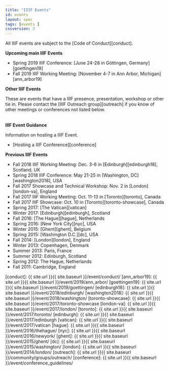 ```yaml
---
title: "IIIF Events"
id: events
layout: spec
tags: [events ]
cssversion: 2
---
```


All IIIF events are subject to the [Code of Conduct][conduct].

__Upcoming main IIIF Events__

* Spring 2019 IIIF Conference: [June 24-28 in Göttingen, Germany][goettingen19]
* Fall 2019 IIIF Working Meeting: [November 4-7 in Ann Arbor, Michigan][ann_arbor19]

__Other IIIF Events__

These are events that have a IIIF presence, presentation, workshop or other tie in. Please contact the [IIIF Outreach group][outreach] if you know of other meetings or conferences not listed below.

<table id="events-2019" class="api-table"></table>

__IIIF Event Guidance__

Information on hosting a IIIF Event.

 * [Hosting a IIIF Conference][conference]

__Previous IIIF Events__

* Fall 2018 IIIF Working Meeting: Dec. 3-6 in [Edinburgh][edinburgh18], Scotland, UK
* Spring 2018 IIIF Conference: May 21-25 in [Washington, DC][washington2018], USA
* Fall 2017 Showcase and Technical Workshop: Nov. 2 in [London][london-va], England
* Fall 2017 IIIF Working Meeting: Oct. 11-13 in [Toronto][toronto], Canada
* Fall 2017 IIIF Showcase: Oct. 10 in [Toronto][toronto-showcase], Canada
* Spring 2017: [The Vatican][vatican]
* Winter 2017: [Edinburgh][edinburgh], Scotland
* Fall 2016: [The Hague][hague], Netherlands
* Spring 2016: [New York City][nyc], USA
* Winter 2015: [Ghent][ghent], Belgium
* Spring 2015: [Washington D.C.][dc], USA
* Fall 2014: [London][london], England
* Winter 2013: Copenhagen, Denmark
* Summer 2013: Paris, France
* Summer 2012: Edinburgh, Scotland
* Spring 2012: The Hague, Netherlands
* Fall 2011: Cambridge, England

<script>
window.onload = function(){
$.ajax({
      type: 'GET',
      url: 'https://docs.google.com/document/d/e/2PACX-1vTRJwJCj5r_CnJSuOPgS11gDD-L2ar2Wg5_SwyUqItUPer2obrvRgivbZUP5rYXCyOY-sOn52haRaBS/pub',
      dataType: 'html',
      success: function(data) {

        //cross platform xml object creation from w3schools
        try //Internet Explorer
          {
          xmlDoc=new ActiveXObject("Microsoft.XMLDOM");
          xmlDoc.async="false";
          xmlDoc.loadXML(data);
          }
        catch(e)
          {
          try // Firefox, Mozilla, Opera, etc.
            {
            parser=new DOMParser();
            xmlDoc=parser.parseFromString(data,"text/html");
            }
          catch(e)
            {
            alert(e.message);
            return;
            }
          }
          addTable(document.getElementById("events-2019"), xmlDoc.getElementsByTagName("table")[0]);
          //addTable(document.getElementById("events-2019"), xmlDoc.getElementsByTagName("table")[1]);
      }
});
}
function addTable(destination, gtable) {
    var body = document.createElement('tbody');
    var header = document.createElement('thead');
    headerRow = document.createElement('tr');
    for (var i = gtable.rows[0].cells.length - 1; i >= 0; i--) {
        var th = document.createElement('th');
        th.innerHTML = gtable.rows[0].cells[i].innerHTML;
        if (headerRow.firstChild) {
            headerRow.insertBefore(th, headerRow.firstChild);
        } else {
            headerRow.appendChild(th);
        }    
    }

    header.appendChild(headerRow); // need to convert td's into th

    destination.appendChild(header);
    for (var i = gtable.rows.length - 1; i > 0; i--) {
        var row = document.createElement('tr');
        for (var j = 0; j < gtable.rows[i].cells.length; j++) {
            var cell = document.createElement('td');
            cell.innerHTML = gtable.rows[i].cells[j].innerHTML.replace('href="https://www.google.com/url?q=','href="').replace(/\&amp;sa=.*ust=[0-9]*/g,'');
            row.appendChild(cell);
        }
        if (body.firstChild) {
            body.insertBefore(row, body.firstChild);
        } else {
            body.appendChild(row)
        }
    }
    destination.appendChild(body);
}
</script>

[conduct]: {{ site.url }}{{ site.baseurl }}/event/conduct/
[ann_arbor19]: {{ site.url }}{{ site.baseurl }}/event/2019/ann_arbor/
[goettingen19]: {{ site.url }}{{ site.baseurl }}/event/2019/goettingen/
[edinburgh18]: {{ site.url }}{{ site.baseurl }}/event/2018/edinburgh/
[washington2018]: {{ site.url }}{{ site.baseurl }}/event/2018/washington/
[toronto-showcase]: {{ site.url }}{{ site.baseurl }}/event/2017/toronto-showcase
[london-va]: {{ site.url }}{{ site.baseurl }}/event/2017/london/
[toronto]: {{ site.url }}{{ site.baseurl }}/event/2017/toronto/
[edinburgh]: {{ site.url }}{{ site.baseurl }}/event/2017/edinburgh
[vatican]: {{ site.url }}{{ site.baseurl }}/event/2017/vatican
[hague]: {{ site.url }}{{ site.baseurl }}/event/2016/thehague/
[nyc]: {{ site.url }}{{ site.baseurl }}/event/2016/newyork/
[ghent]: {{ site.url }}{{ site.baseurl }}/event/2015/ghent/
[dc]: {{ site.url }}{{ site.baseurl }}/event/2015/washington/
[london]: {{ site.url }}{{ site.baseurl }}/event/2014/london/
[outreach]: {{ site.url }}{{ site.baseurl }}/community/groups/outreach/
[conference]: {{ site.url }}{{ site.baseurl }}/event/conference_guidelines/